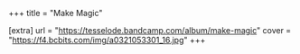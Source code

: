 +++
title = "Make Magic"

[extra]
url = "https://tesselode.bandcamp.com/album/make-magic"
cover = "https://f4.bcbits.com/img/a0321053301_16.jpg"
+++
